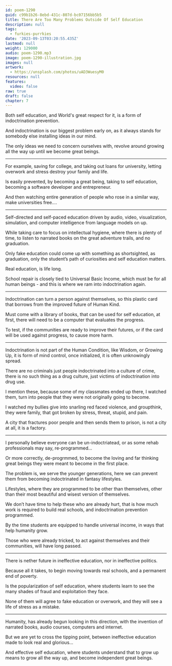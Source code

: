 ```yaml
---
id: poem-1290
guid: c99b1b26-8ebd-431c-807d-bc07156bb5b5
title: There Are Too Many Problems Outside Of Self Education
description: null
tags:
  - furkies-purrkies
date: '2023-09-13T03:20:55.435Z'
lastmod: null
weight: 129000
audio: poem-1290.mp3
image: poem-1290-illustration.jpg
images: null
artwork:
  - https://unsplash.com/photos/uAD3WuesyM0
resources: null
features:
  video: false
raw: true
draft: false
chapter: 7
---
```


Both self education, and World's great respect for it,
is a form of indoctrination prevention.

And indoctrination is our biggest problem early on,
as it always stands for somebody else installing ideas in our mind.

The only ideas we need to concern ourselves with,
revolve around growing all the way up until we become great beings.

---

For example, saving for college, and taking out loans for university,
letting overwork and stress destroy your family and life.

Is easily prevented, by becoming a great being, taking to self education,
becoming a software developer and entrepreneur.

And then watching entire generation of people who rose in a similar way,
make universities free….

---

Self-directed and self-paced education driven by audio, video, visualization,
simulation, and computer intelligence from language models on up.

While taking care to focus on intellectual hygiene, where there is plenty of time,
to listen to narrated books on the great adventure trails, and no graduation.

Only fake education could come up with something as shortsighted,
as graduation, only the student’s path of curiosities and self education matters.

Real education,
is life long.

School repair is closely tied to Universal Basic Income,
which must be for all human beings - and this is where we ram into indoctrination again.

---

Indoctrination can turn a person against themselves,
so this plastic card that borrows from the improved future of Human Kind.

Must come with a library of books, that can be used for self education,
at first, there will need to be a computer that evaluates the progress.

To test, if the communities are ready to improve their futures,
or if the card will be used against progress, to cause more harm.

---

Indoctrination is not part of the Human Condition, like Wisdom, or Growing Up,
it is form of mind control, once initialized, it is often unknowingly spread.

There are no criminals just people indoctrinated into a culture of crime,
there is no such thing as a drug culture, just victims of indoctrination into drug use.

I mention these, because some of my classmates ended up there,
I watched them, turn into people that they were not originally going to become.

I watched my bullies give into snarling red faced violence, and groupthink,
they were family, that got broken by stress, threat, stupid, and pain.

A city that fractures poor people and then sends them to prison,
is not a city at all, it is a factory.

---

I personally believe everyone can be un-indoctriatead,
or as some rehab professionals may say, re-programmed...

Or more correctly, de-progrmmed,
to become the loving and far thinking great beings they were meant to become in the first place.

The problem is, we serve the younger generations,
here we can prevent them from becoming indoctrinated in fantasy lifestyles.

Lifestyles, where they are programmed to be other than themselves,
other than their most beautiful and wisest version of themselves.

We don’t have time to help these who are already hurt,
that is how much work is required to build real schools, and indoctrination prevention programmed.

By the time students are equipped to handle universal income,
in ways that help humanity grow.

Those who were already tricked, to act against themselves and their communities,
will have long passed.

---

There is nether future in ineffective education,
nor in ineffective politics.

Because all it takes, to begin moving towards real schools,
and a permanent end of poverty.

Is the popularization of self education,
where students learn to see the many shades of fraud and exploitation they face.

None of them will agree to fake education or overwork,
and they will see a life of stress as a mistake.

---

Humanity, has already begun looking in this direction,
with the invention of narrated books, audio courses, computers and internet.

But we are yet to cross the tipping point,
between ineffective education made to look real and glorious…

And effective self education, where students understand
that to grow up means to grow all the way up, and become independent great beings.

